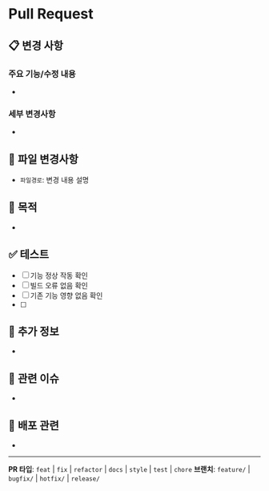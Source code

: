 # Pull Request

## 📋 변경 사항

### 주요 기능/수정 내용
<!-- 이번 PR에서 구현/수정한 주요 기능이나 내용을 간단히 설명해주세요 -->
- 

### 세부 변경사항
<!-- 구체적인 변경 내용을 나열해주세요 -->
- 

## 🔧 파일 변경사항
<!-- 변경된 파일 목록과 간단한 설명을 작성해주세요 -->
- `파일경로`: 변경 내용 설명

## 🎯 목적
<!-- 이번 변경의 목적과 기대 효과를 설명해주세요 -->
- 

## ✅ 테스트
<!-- 테스트 항목들을 체크해주세요 -->
- [ ] 기능 정상 작동 확인
- [ ] 빌드 오류 없음 확인
- [ ] 기존 기능 영향 없음 확인
- [ ] 

## 📝 추가 정보
<!-- 추가로 공유할 정보가 있다면 작성해주세요 -->
- 

## 🔗 관련 이슈
<!-- 관련된 이슈나 태스크가 있다면 링크해주세요 -->
- 

## 🚀 배포 관련
<!-- 배포 시 주의사항이나 특별한 처리가 필요한 경우 작성해주세요 -->
- 

---
**PR 타입**: `feat` | `fix` | `refactor` | `docs` | `style` | `test` | `chore`
**브랜치**: `feature/` | `bugfix/` | `hotfix/` | `release/`

<!-- 
PR 타입 가이드:
- feat: 새로운 기능 추가
- fix: 버그 수정
- refactor: 코드 리팩토링
- docs: 문서 수정
- style: 코드 포맷팅, 세미콜론 누락 등
- test: 테스트 코드 추가/수정
- chore: 빌드 업무 수정, 패키지 매니저 수정 등
-->
